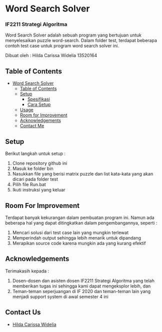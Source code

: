 # Word Search Solver
### IF2211 Strategi Algoritma
Word Search Solver adalah sebuah program yang bertujuan untuk menyelesaikan puzzle word-search. Dalam folder test, terdapat beberapa contoh test case untuk program word search solver ini.

Dibuat oleh :
Hilda Carissa Widelia 13520164

## Table of Contents
- [Word Search Solver](#word-search-solver)
  - [Table of Contents](#table-of-contents)
  - [Setup](#setup)
    - [Spesifikasi](#spesifikasi)
    - [Cara Setup](#cara-setup)
  - [Usage](#usage)
  - [Room for Improvement](#room-for-improvement)
  - [Acknowledgements](#acknowledgements)
  - [Contact Me](#contact-me)

## Setup
Berikut langkah untuk setup :
1. Clone repository github ini
2. Masuk ke folder bin
3. Nasukkan file yang berisi matrix puzzle dan list kata-kata yang akan dicari pada folder test
4. Pilih file Run.bat
5. Ikuti instruksi yang keluar

## Room For Improvement
Terdapat banyak kekurangan dalam pembuatan program ini. Namun ada beberapa hal yang dapat ditingkatkan dalam pengembangannya, seperti :
1. Mencari solusi dari test case lain yang mungkin terlewat
2. Memperindah output sehingga lebih menarik untuk dipandang
3. Merapikan source code karena mungkin ada yang kurang efektif

## Acknowledgements
Terimakasih kepada :
1. Dosen-dosen dan asisten dosen IF2211 Strategi Algoritma yang telah memberikan tugas ini sehingga kami dapat mengeksplor lebih, dan
2. Teman-teman seperjuangan di IF 2020 dan teman-teman lain yang menjadi support system di awal semester 4 ini

## Contact Us
- [Hilda Carissa Widelia](https://github.com/hcarissa)